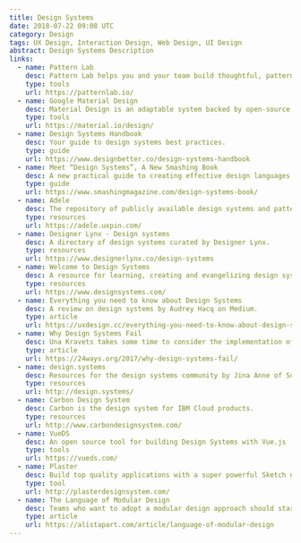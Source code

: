 ```yaml
---
title: Design Systems
date: 2018-07-22 09:08 UTC
category: Design
tags: UX Design, Interaction Design, Web Design, UI Design
abstract: Design Systems Description
links:
  - name: Pattern Lab
    desc: Pattern Lab helps you and your team build thoughtful, pattern-driven user interfaces using atomic design principles.
    type: tools
    url: https://patternlab.io/
  - name: Google Material Design
    desc: Material Design is an adaptable system backed by open-source code that helps teams build high quality digital experiences.
    type: tools
    url: https://material.io/design/
  - name: Design Systems Handbook
    desc: Your guide to design systems best practices.
    type: guide
    url: https://www.designbetter.co/design-systems-handbook
  - name: Meet “Design Systems”, A New Smashing Book
    desc: A new practical guide to creating effective design languages for digital products.
    type: guide
    url: https://www.smashingmagazine.com/design-systems-book/
  - name: Adele
    desc: The repository of publicly available design systems and pattern libraries.
    type: resources
    url: https://adele.uxpin.com/
  - name: Designer Lynx - Design systems
    desc: A directory of design systems curated by Designer Lynx.
    type: resources
    url: https://www.designerlynx.co/design-systems
  - name: Welcome to Design Systems
    desc: A resource for learning, creating and evangelizing design systems.
    type: resources
    url: https://www.designsystems.com/
  - name: Everything you need to know about Design Systems
    desc: A review on design systems by Audrey Hacq on Medium.
    type: article
    url: https://uxdesign.cc/everything-you-need-to-know-about-design-systems-54b109851969
  - name: Why Design Systems Fail
    desc: Una Kravets takes some time to consider the implementation of design systems, and how and why they might not succeed.
    type: article
    url: https://24ways.org/2017/why-design-systems-fail/
  - name: design.systems
    desc: Resources for the design systems community by Jina Anne of Sushi & Robots
    type: resources
    url: http://design.systems/
  - name: Carbon Design System
    desc: Carbon is the design system for IBM Cloud products.
    type: resources
    url: http://www.carbondesignsystem.com/
  - name: VueDS
    desc: An open source tool for building Design Systems with Vue.js
    type: tools
    url: https://vueds.com/
  - name: Plaster
    desc: Build top quality applications with a super powerful Sketch design system
    type: tool
    url: http://plasterdesignsystem.com/
  - name: The Language of Modular Design
    desc: Teams who want to adopt a modular design approach should start with a shared vocabulary, emphasizes author Alla Kholmatova.
    type: article
    url: https://alistapart.com/article/language-of-modular-design
---
```


